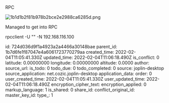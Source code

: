 RPC

![1b1d1b2f81b978b2bce2e2988ca6285d.png](:/2c81a24c368f49dfa3aa9b78f52540bc)

Managed to get into RPC

rpcclient -U "" -N 192.168.116.100

id: 724d036d9f1a4923a2a4466a30148bae
parent_id: 1b7d6fe1f87047e4a6061723770279aa
created_time: 2022-02-04T11:05:41.330Z
updated_time: 2022-02-04T11:06:18.490Z
is_conflict: 0
latitude: 0.00000000
longitude: 0.00000000
altitude: 0.0000
author: 
source_url: 
is_todo: 0
todo_due: 0
todo_completed: 0
source: joplin-desktop
source_application: net.cozic.joplin-desktop
application_data: 
order: 0
user_created_time: 2022-02-04T11:05:41.330Z
user_updated_time: 2022-02-04T11:06:18.490Z
encryption_cipher_text: 
encryption_applied: 0
markup_language: 1
is_shared: 0
share_id: 
conflict_original_id: 
master_key_id: 
type_: 1